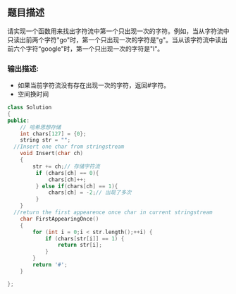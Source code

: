 ## 题目描述
请实现一个函数用来找出字符流中第一个只出现一次的字符。例如，当从字符流中只读出前两个字符"go"时，第一个只出现一次的字符是"g"。当从该字符流中读出前六个字符“google"时，第一个只出现一次的字符是"l"。
### 输出描述:
- 如果当前字符流没有存在出现一次的字符，返回#字符。  
- 空间换时间

```cpp
class Solution
{
public:
    // 哈希思想存储
    int chars[127] = {0};
    string str = ""; 
  //Insert one char from stringstream
    void Insert(char ch)
    {
        str += ch;// 存储字符流
         if (chars[ch] == 0){
             chars[ch]++;
         } else if(chars[ch] == 1){
             chars[ch] = -2;// 出现了多次
         }
    }
  //return the first appearence once char in current stringstream
    char FirstAppearingOnce()
    {
        for (int i = 0;i < str.length();++i) {
            if (chars[str[i]] == 1) {
                return str[i];
            }
        }
        return '#';
    }

};
```